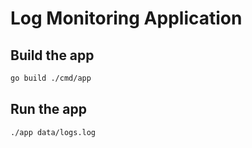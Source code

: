 # Log Monitoring Application

## Build the app

```sh
go build ./cmd/app
```

## Run the app

```sh
./app data/logs.log
```
